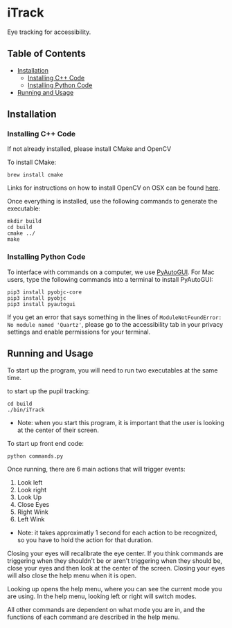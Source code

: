 # iTrack

Eye tracking for accessibility.

## Table of Contents  
   * [Installation](#installation)
      * [Installing C++ Code](#installing-c-code)
      * [Installing Python Code](#installing-python-code)
   * [Running and Usage](#running-and-usage)

## Installation

### Installing C++ Code

If not already installed, please install CMake and OpenCV

To install CMake:
```
brew install cmake
```

Links for instructions on how to install OpenCV on OSX can be found [here](http://charliegerard.github.io/blog/Installing-OpenCV/).

Once everything is installed, use the following commands to generate the executable:
```
mkdir build
cd build
cmake ../
make
```

### Installing Python Code

To interface with commands on a computer, we use [PyAutoGUI](https://github.com/asweigart/pyautogui). For Mac users, type the following commands into a terminal to install PyAutoGUI:

```
pip3 install pyobjc-core
pip3 install pyobjc
pip3 install pyautogui
```

If you get an error that says something in the lines of ```ModuleNotFoundError: No module named 'Quartz'```, please go to the accessibility tab in your privacy settings and enable permissions for your terminal.

<!--- For Windows and Linux users, you can follow the installation instructions [here](https://pyautogui.readthedocs.io/en/latest/install.html). --->

## Running and Usage

To start up the program, you will need to run two executables at the same time.

to start up the pupil tracking:
```
cd build
./bin/iTrack
```
* Note: when you start this program, it is important that the user is looking at the center of their screen.

To start up front end code:
```
python commands.py
```

Once running, there are 6 main actions that will trigger events:
1. Look left
2. Look right
3. Look Up
4. Close Eyes
5. Right Wink
6. Left Wink
* Note: it takes approximatly 1 second for each action to be recognized, so you have to hold the action for that duration.

Closing your eyes will recalibrate the eye center. If you think commands are triggering when they shouldn't be or aren't triggering when they should be, close your eyes and then look at the center of the screen. Closing your eyes will also close the help menu when it is open.

Looking up opens the help menu, where you can see the current mode you are using. In the help menu, looking left or right will switch modes.

All other commands are dependent on what mode you are in, and the functions of each command are described in the help menu.
